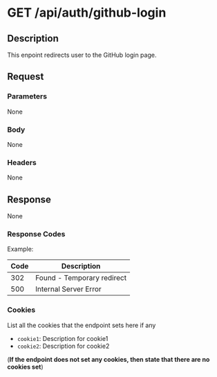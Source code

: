 # GET /api/auth/github-login

## Description

This enpoint redirects user to the GitHub login page.

## Request

### Parameters

None

### Body

None

### Headers

None

## Response

None

### Response Codes

Example:

| Code | Description                |
|------|----------------------------|
| 302  | Found - Temporary redirect |
| 500  | Internal Server Error      |

### Cookies

List all the cookies that the endpoint sets here if any

- `cookie1`: Description for cookie1
- `cookie2`: Description for cookie2

(**If the endpoint does not set any cookies, then state that there are no cookies set**)